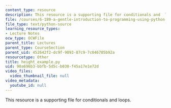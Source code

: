 ```yaml
---
content_type: resource
description: This resource is a supporting file for conditionals and  loops.
file: /courses/6-189-a-gentle-introduction-to-programming-using-python-january-iap-2011/90a696b3bbfb5d5cb030f45a17e1e72d_height_example.py
file_type: text/python-source
learning_resource_types:
- Lecture Notes
ocw_type: OCWFile
parent_title: Lectures
parent_type: CourseSection
parent_uid: 452642f2-dc9f-9093-87c9-7c046705b92a
resourcetype: Other
title: height_example.py
uid: 90a696b3-bbfb-5d5c-b030-f45a17e1e72d
video_files:
  video_thumbnail_file: null
video_metadata:
  youtube_id: null
---
```

This resource is a supporting file for conditionals and  loops.

